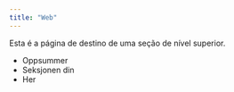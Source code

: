 ```yaml
---
title: "Web"
---
```


Esta é a página de destino de uma seção de nível superior.

* Oppsummer
* Seksjonen din
* Her
